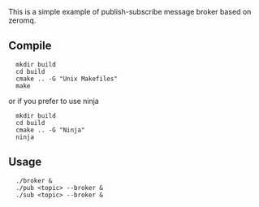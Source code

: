 This is a simple example of publish-subscribe message broker based on zeromq.

Compile
-------

```
  mkdir build
  cd build
  cmake .. -G "Unix Makefiles"
  make
```
or if you prefer to use ninja
```
  mkdir build
  cd build
  cmake .. -G "Ninja"
  ninja
```


Usage
-----

```
  ./broker &
  ./pub <topic> --broker &
  ./sub <topic> --broker &
```
